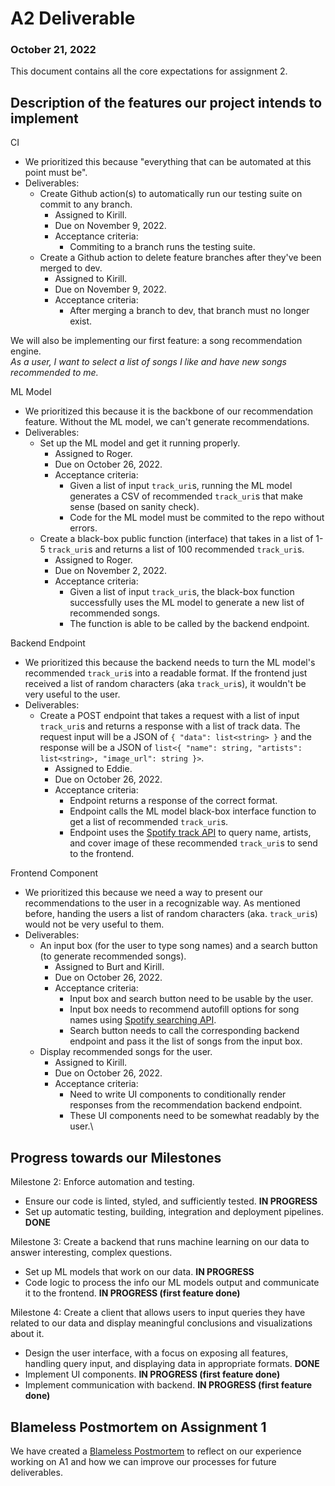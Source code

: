 # A2 Deliverable
### October 21, 2022

This document contains all the core expectations for assignment 2.

## Description of the features our project intends to implement
CI
- We prioritized this because "everything that can be automated at this point must be".
- Deliverables:
  - Create Github action(s) to automatically run our testing suite on commit to any branch.
    - Assigned to Kirill.
    - Due on November 9, 2022.
    - Acceptance criteria:
      - Commiting to a branch runs the testing suite.
  - Create a Github action to delete feature branches after they've been merged to dev.
    - Assigned to Kirill.
    - Due on November 9, 2022.
    - Acceptance criteria:
      - After merging a branch to dev, that branch must no longer exist.

We will also be implementing our first feature: a song recommendation engine.<br>
*As a user, I want to select a list of songs I like and have new songs recommended to me.*

ML Model
- We prioritized this because it is the backbone of our recommendation feature. Without the ML model, we can't generate recommendations.
- Deliverables:
  - Set up the ML model and get it running properly.
    - Assigned to Roger.
    - Due on October 26, 2022.
    - Acceptance criteria:
      - Given a list of input `track_uri`s, running the ML model generates a CSV of recommended `track_uri`s that make sense (based on sanity check).
      - Code for the ML model must be commited to the repo without errors.
  - Create a black-box public function (interface) that takes in a list of 1-5 `track_uri`s and returns a list of 100 recommended `track_uri`s.
    - Assigned to Roger.
    - Due on November 2, 2022.
    - Acceptance criteria:
      - Given a list of input `track_uri`s, the black-box function successfully uses the ML model to generate a new list of recommended songs.
      - The function is able to be called by the backend endpoint.

Backend Endpoint
- We prioritized this because the backend needs to turn the ML model's recommended `track_uri`s into a readable format. If the frontend just received a list of random characters (aka `track_uri`s), it wouldn't be very useful to the user.
- Deliverables:
  - Create a POST endpoint that takes a request with a list of input `track_uri`s and returns a response with a list of track data. The request input will be a JSON of `{ "data": list<string> }` and the response will be a JSON of `list<{ "name": string, "artists": list<string>, "image_url": string }>`.
    - Assigned to Eddie.
    - Due on October 26, 2022.
    - Acceptance criteria:
      - Endpoint returns a response of the correct format.
      - Endpoint calls the ML model black-box interface function to get a list of recommended `track_uri`s.
      - Endpoint uses the [Spotify track API](https://developer.spotify.com/documentation/web-api/reference/#/operations/get-track) to query name, artists, and cover image of these recommended `track_uri`s to send to the frontend.

Frontend Component
- We prioritized this because we need a way to present our recommendations to the user in a recognizable way. As mentioned before, handing the users a list of random characters (aka. `track_uri`s) would not be very useful to them.
- Deliverables:
  - An input box (for the user to type song names) and a search button (to generate recommended songs).
    - Assigned to Burt and Kirill.
    - Due on October 26, 2022.
    - Acceptance criteria:
      - Input box and search button need to be usable by the user.
      - Input box needs to recommend autofill options for song names using [Spotify searching API](https://developer.spotify.com/documentation/web-api/reference/#/operations/search).
      - Search button needs to call the corresponding backend endpoint and pass it the list of songs from the input box.
  - Display recommended songs for the user.
    - Assigned to Kirill.
    - Due on October 26, 2022.
    - Acceptance criteria:
      - Need to write UI components to conditionally render responses from the recommendation backend endpoint.
      - These UI components need to be somewhat readably by the user.\

## Progress towards our Milestones
Milestone 2: Enforce automation and testing.
- Ensure our code is linted, styled, and sufficiently tested. **IN PROGRESS**
- Set up automatic testing, building, integration and deployment pipelines. **DONE**

Milestone 3: Create a backend that runs machine learning on our data to answer interesting, complex questions.
- Set up ML models that work on our data. **IN PROGRESS**
- Code logic to process the info our ML models output and communicate it to the frontend. **IN PROGRESS (first feature done)**

Milestone 4: Create a client that allows users to input queries they have related to our data and display meaningful conclusions and visualizations about it.
- Design the user interface, with a focus on exposing all features, handling query input, and displaying data in appropriate formats. **DONE**
- Implement UI components. **IN PROGRESS (first feature done)**
- Implement communication with backend. **IN PROGRESS (first feature done)**

## Blameless Postmortem on Assignment 1

We have created a [Blameless Postmortem](docs/A1Postmortem.md) to reflect on our experience working on A1 and how we can improve our processes for future deliverables.
